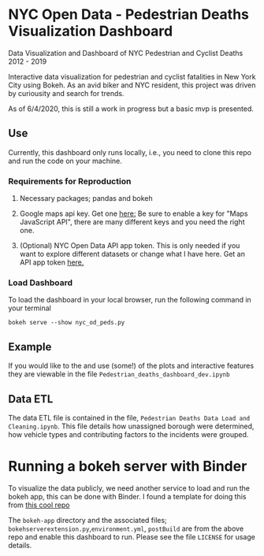# NYC Open Data - Pedestrian Deaths Visualization Dashboard
Data Visualization and Dashboard of NYC Pedestrian and Cyclist Deaths 2012 - 2019


Interactive data visualization for pedestrian and cyclist fatalities in New York City using Bokeh.
As an avid biker and NYC resident, this project was driven by curiousity and search for trends. 

As of 6/4/2020, this is still a work in progress but a basic mvp is presented. 

## Use
Currently, this dashboard only runs locally, i.e., you need to clone this repo and run the code on your machine. 

### Requirements for Reproduction

1. Necessary packages; pandas and bokeh

2. Google maps api key. Get one [here:](https://developers.google.com/maps/documentation/javascript/get-api-key)
Be sure to enable a key for "Maps JavaScript API", there are many different keys and you need the right one. 

3. (Optional) NYC Open Data API app token. 
This is only needed if you want to explore different datasets or change what I have here. Get an API app token [here.](https://opendata.cityofnewyork.us/)

### Load Dashboard

To load the dashboard in your local browser, run the following command in your terminal

`bokeh serve --show nyc_od_peds.py`


## Example

If you would like to the and use (some!) of the plots and interactive features they are viewable in the file
`Pedestrian_deaths_dashboard_dev.ipynb` 

## Data ETL

The data ETL file is contained in the file, `Pedestrian Deaths Data Load and Cleaning.ipynb`. This file details how unassigned borough were determined, how vehicle types and contributing factors to the incidents were grouped. 

# Running a bokeh server with Binder

To visualize the data publicly, we need another service to load and run the bokeh app, this can be done with Binder. I found a template for doing this from [this cool repo](https://github.com/binder-examples/bokeh)

The `bokeh-app` directory and the associated files; `bokehserverextension.py`,`environment.yml`, `postBuild` are from the above repo and enable this dashboard to run. Please see the file `LICENSE` for usage details. 


